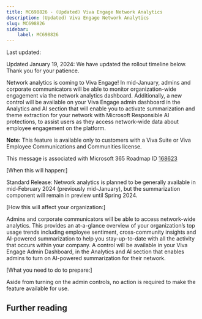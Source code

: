```yaml
---
title: MC698826 - (Updated) Viva Engage Network Analytics
description: (Updated) Viva Engage Network Analytics
slug: MC698826
sidebar:
    label: MC698826
---
```



Last updated: 

<p style="">Updated January 19, 2024: We have updated the rollout timeline below. Thank you for your patience.</p><p style="">Network analytics is coming to Viva Engage! In mid-January, admins and corporate communicators will be able to monitor organization-wide engagement via the network analytics dashboard. Additionally, a new control will be available on your Viva Engage admin dashboard in the Analytics and AI section that will enable you to activate summarization and theme extraction for your network with Microsoft Responsible AI protections, to assist users as they access network-wide data about employee engagement on the platform.</p><p style=""><b>Note: </b>This feature is available only to customers with a Viva Suite or Viva Employee Communications and Communities license.</p><p style="">This message is associated with Microsoft 365 Roadmap ID <a href="https://www.microsoft.com/microsoft-365/roadmap?rtc=1%26filters=&amp;searchterms=168623" target="_blank">168623</a>
</p><p style="">[When this will happen:] 
</p><p style="">Standard Release: Network analytics is planned to be generally available in mid-February 2024 (previously mid-January), but the summarization component will remain in preview until Spring 2024.<br></p><p style="">[How this will affect your organization:] 
</p><p style="">Admins and corporate communicators will be able to access network-wide analytics. This provides an at-a-glance overview of your organization’s top usage trends including employee sentiment, cross-community insights and AI-powered summarization to help you stay-up-to-date with all the activity that occurs within your company. A control will be available in your Viva Engage Admin Dashboard, in the Analytics and AI section that enables admins to turn on AI-powered summarization for their network.<br></p><p style="">[What you need to do to prepare:] 
</p><p style="">Aside from turning on the admin controls, no action is required to make the feature available for use.</p>

## Further reading
